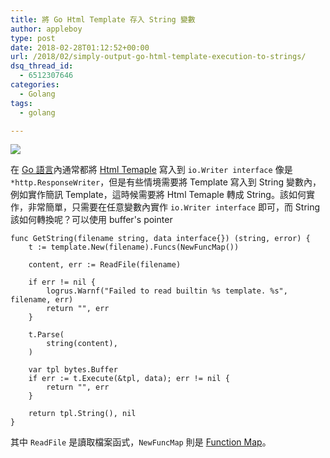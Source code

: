 ```yaml
---
title: 將 Go Html Template 存入 String 變數
author: appleboy
type: post
date: 2018-02-28T01:12:52+00:00
url: /2018/02/simply-output-go-html-template-execution-to-strings/
dsq_thread_id:
  - 6512307646
categories:
  - Golang
tags:
  - golang

---
```

[![][1]][1]

在 [Go 語言][2]內通常都將 [Html Temaple][3] 寫入到 `io.Writer interface` 像是 `*http.ResponseWriter`，但是有些情境需要將 Template 寫入到 String 變數內，例如實作簡訊 Template，這時候需要將 Html Temaple 轉成 String。該如何實作，非常簡單，只需要在任意變數內實作 `io.Writer interface` 即可，而 String 該如何轉換呢？可以使用 buffer's pointer

<!--more-->

<pre><code class="language-go">func GetString(filename string, data interface{}) (string, error) {
    t := template.New(filename).Funcs(NewFuncMap())

    content, err := ReadFile(filename)

    if err != nil {
        logrus.Warnf("Failed to read builtin %s template. %s", filename, err)
        return "", err
    }

    t.Parse(
        string(content),
    )

    var tpl bytes.Buffer
    if err := t.Execute(&tpl, data); err != nil {
        return "", err
    }

    return tpl.String(), nil
}</code></pre>

其中 `ReadFile` 是讀取檔案函式，`NewFuncMap` 則是 [Function Map][4]。

 [1]: https://lh3.googleusercontent.com/jsocHCR9A9yEfDVUTrU0m42_aHhTEVDGW5p5PsQSx7GSlkt3gLjohfXH3S7P7p982332ruU_e-EtW0LwmiuZjvN65VIcyME-zE35C6EM0IV1nqY6KoNw3dwW2djjid3F-T5YgnJothA=w1920-h1080
 [2]: https://golang.org/
 [3]: https://golang.org/pkg/text/template/
 [4]: https://golang.org/pkg/text/template/#FuncMap
